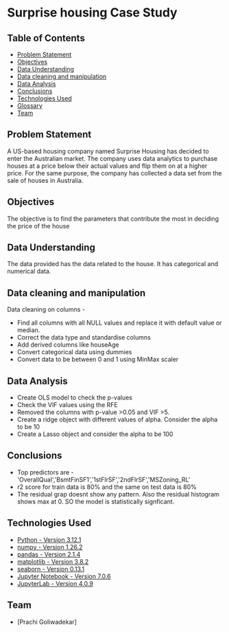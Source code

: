 # Surprise housing Case Study

## Table of Contents
* [Problem Statement](#problem-statement)
* [Objectives](#objectives)
* [Data Understanding](#data-understanding)
* [Data cleaning and manipulation](#data-cleaning-and-manipulation)
* [Data Analysis](#data-analysis)
* [Conclusions](#conclusions)
* [Technologies Used](#technologies-used)
* [Glossary](#glossary)
* [Team](#team)

## Problem Statement

A US-based housing company named Surprise Housing has decided to enter the Australian market. The company uses data analytics to purchase houses at a price below their actual values and flip them on at a higher price. For the same purpose, the company has collected a data set from the sale of houses in Australia. 

## Objectives

The objective is to find the parameters that contribute the most in deciding the price of the house

## Data Understanding

The data provided has the data related to the house. It has categorical and numerical data.


## Data cleaning and manipulation

Data cleaning on columns - 
- Find all columns with all NULL values and replace it with default value or median.
- Correct the data type and standardise columns
- Add derived columns like houseAge
- Convert categorical data using dummies
- Convert data to be between 0 and 1 using MinMax scaler 

## Data Analysis

- Create OLS model to check the p-values
- Check the VIF values using the RFE
- Removed the columns with p-value >0.05 and VIF >5.
- Create a ridge object with different values of alpha. Consider the alpha to be 10
- Create a Lasso object and consider the alpha to be 100

## Conclusions
- Top predictors are - 'OverallQual','BsmtFinSF1','1stFlrSF','2ndFlrSF','MSZoning_RL'
- r2 score for train data is 80% and the same on test data is 80%
- The residual grap doesnt show any pattern. Also the residual histogram shows max at 0. SO the model is statistically signficant.

## Technologies Used
- [Python - Version 3.12.1](https://www.python.org/downloads/release/python-3121/)
- [numpy - Version 1.26.2](https://github.com/numpy)
- [pandas - Version 2.1.4](https://github.com/pandas-dev/pandas)
- [matplotlib - Version 3.8.2](https://github.com/matplotlib)
- [seaborn - Version 0.13.1](https://github.com/seaborn)
- [Jupyter Notebook - Version 7.0.6]()
- [JupyterLab - Version 4.0.9]()

## Team
* [Prachi Goliwadekar]
